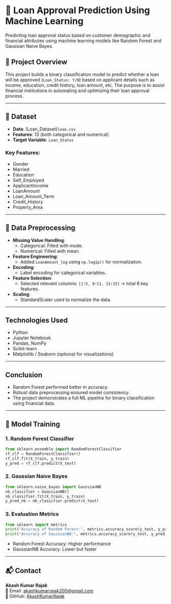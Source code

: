 # 🏦 Loan Approval Prediction Using Machine Learning

Predicting loan approval status based on customer demographic and financial attributes using machine learning models like Random Forest and Gaussian Naive Bayes.

## 📌 Project Overview

This project builds a binary classification model to predict whether a loan will be approved (`Loan_Status: Y/N`) based on applicant details such as income, education, credit history, loan amount, etc. The purpose is to assist financial institutions in automating and optimizing their loan approval process.

---

## 📂 Dataset

- **Data**: (Loan_Dataset)`loan.csv`
- **Features**: 13 (both categorical and numerical)
- **Target Variable**: `Loan_Status`

### Key Features:
- Gender
- Married
- Education
- Self_Employed
- ApplicantIncome
- LoanAmount
- Loan_Amount_Term
- Credit_History
- Property_Area

---

## 🔧 Data Preprocessing

- **Missing Value Handling**:
  - Categorical: Filled with mode.
  - Numerical: Filled with mean.
- **Feature Engineering**:
  - Added `LoanAmount_log` using `np.log1p()` for normalization.
- **Encoding**:
  - Label encoding for categorical variables.
- **Feature Selection**:
  - Selected relevant columns: `[1:5, 9:11, 13:15]` → total 8 key features.
- **Scaling**:
  - StandardScaler used to normalize the data.

---

## Technologies Used

- Python
- Jupyter Notebook
- Pandas, NumPy
- Scikit-learn
- Matplotlib / Seaborn (optional for visualizations)

---

## Conclusion

- Random Forest performed better in accuracy.
- Robust data preprocessing ensured model consistency.
- The project demonstrates a full ML pipeline for binary classification using financial data.

---

## 🧠 Model Training

### 1. **Random Forest Classifier**
 ```python 
from sklearn.ensemble import RandomForestClassifier
rf_clf = RandomForestClassifier()
rf_clf.fit(X_train, y_train)
y_pred = rf_clf.predict(X_test) 
```

### 2. **Gaussian Naive Bayes**
```python
from sklearn.naive_bayes import GaussianNB
nb_classifier = GaussianNB()
nb_classifier.fit(X_train, y_train)
y_pred_nb = nb_classifier.predict(X_test)
```

### 3. **Evaluation Metrics**
```python
from sklearn import metrics
print("Accuracy of Random Forest:", metrics.accuracy_score(y_test, y_pred))
print("Accuracy of GaussianNB:", metrics.accuracy_score(y_test, y_pred_nb))
```

- Random Forest Accuracy: Higher performance
- GaussianNB Accuracy: Lower but faster

---
## 📬 Contact

**Akash Kumar Rajak**  
📧 Email: [akashkumarrajak200@gmail.com](mailto:akashkumarrajak200@gmail.com)  
💼 GitHub: [AkashKumarRajak](https://github.com/AkashKumarRajak)



